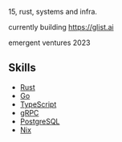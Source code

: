 15, rust, systems and infra.

currently building https://glist.ai

emergent ventures 2023

## Skills

- [Rust](https://rust-lang.org)
- [Go](https://go.dev) 
- [TypeScript](https://www.typescriptlang.org/)
- [gRPC](https://grpc.io)
- [PostgreSQL](https://www.postgresql.org/)
- [Nix](https://nixos.org)
